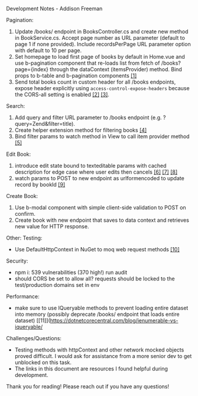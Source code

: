 Development Notes - Addison Freeman

Pagination:
1) Update /books/ endpoint in BooksController.cs and create new method in BookService.cs. Accept page number as URL parameter (default to page 1 if none provided). Include recordsPerPage URL parameter option with default to 10 per page.
2) Set homepage to load first page of books by default in Home.vue and use b-pagination component that re-loads list from fetch of /books?page={index} through the dataContext (itemsProvider) method. Bind props to b-table and b-pagination components [[1]](https://stackoverflow.com/questions/54494452/getting-bootstrap-vue-pagination-to-play-with-rest-api)
4) Send total books count in custom header for all /books endpoints, expose header explicitly using `access-control-expose-headers` because the CORS-all setting is enabled [[2]](https://github.com/pagekit/vue-resource/issues/663) [[3]](https://developer.mozilla.org/en-US/docs/Web/HTTP/Headers/Access-Control-Expose-Headers).


Search:
1) Add query and filter URL parameter to /books endpoint (e.g. ?query=Zend&filter=title).
2) Create helper extension method for filtering books [[4]](https://docs.microsoft.com/en-us/dotnet/csharp/programming-guide/classes-and-structs/extension-methods)
3) Bind filter params to watch method in View to call item provider method [[5]](https://stackoverflow.com/questions/53119086/how-do-i-update-the-items-async-in-a-b-table-from-bootstrap-vue-reusing-the-item)


Edit Book:
1) introduce edit state bound to texteditable params with cached description for edge case where user edits then cancels [[6]](https://stackoverflow.com/questions/42133894/vue-js-how-to-properly-watch-for-nested-data) [[7]](https://bootstrap-vue.org/docs/components/form-textarea) [[8]](https://stackoverflow.com/questions/48929139/hide-div-onclick-in-vue)
2) watch params to POST to new endpoint as urlformencoded to update record by bookId [[9]](https://docs.microsoft.com/en-us/aspnet/core/tutorials/first-web-api?view=aspnetcore-5.0&tabs=visual-studio)


Create Book:
1) Use b-modal component with simple client-side validation to POST on confirm. 
2) Create book with new endpoint that saves to data context and retrieves new value for HTTP response.

Other:
Testing:
- Use DefaultHttpContext in NuGet to moq web request methods [[10]](https://stackoverflow.com/questions/30909943/how-to-setup-request-header-in-fakehttpcontext-for-unit-testing)

Security:
- npm i: 539 vulnerabilities (370 high!) run audit
- should CORS be set to allow all? requests should be locked to the test/production domains set in env

Performance:
- make sure to use IQueryable methods to prevent loading entire dataset into memory (possibly deprecate /books/ endpoint that loads entire dataset) [[11]](https://dotnetcorecentral.com/blog/ienumerable-vs-iqueryable/

Challenges/Questions:
- Testing methods with httpContext and other network mocked objects proved difficult. I would ask for assistance from a more senior dev to get unblocked on this task.
- The links in this document are resources I found helpful during development.


Thank you for reading! Please reach out if you have any questions!
